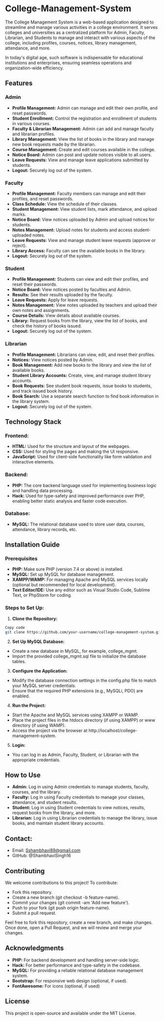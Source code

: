 # College-Management-System
The College Management System is a web-based application designed to streamline and manage various activities in a college environment. It serves colleges and universities as a centralized platform for Admin, Faculty, Librarian, and Students to manage and interact with various aspects of the college, including profiles, courses, notices, library management, attendance, and more.

In today's digital age, such software is indispensable for educational institutions and enterprises, ensuring seamless operations and 
organization-wide efficiency. 


## Features

### **Admin**
* **Profile Management:** Admin can manage and edit their own profile, and reset passwords.
* **Student Enrollment:** Control the registration and enrollment of students in various courses.
* **Faculty & Librarian Management:** Admin can add and manage faculty and librarian profiles.
* **Library Management:** View the list of books in the library and manage new book requests made by the librarian.
* **Course Management:** Create and edit courses available in the college.
* **Notice Board:** Admin can post and update notices visible to all users.
* **Leave Requests:** View and manage leave applications submitted by students.
* **Logout:** Securely log out of the system.

### **Faculty**
* **Profile Management:** Faculty members can manage and edit their profiles, and reset passwords.
* **Class Schedule:** View the schedule of their classes.
* **Student Management:** View student lists, mark attendance, and upload marks.
* **Notice Board:** View notices uploaded by Admin and upload notices for students.
* **Notes Management:** Upload notes for students and access student-uploaded notes.
* **Leave Requests:** View and manage student leave requests (approve or reject).
* **Library Access:** Faculty can see the available books in the library.
* **Logout:** Securely log out of the system.

### **Student**
* **Profile Management:** Students can view and edit their profiles, and reset their passwords.
* **Notice Board:** View notices posted by faculties and Admin.
* **Results:** See their results uploaded by the faculty.
* **Leave Requests:** Apply for leave requests.
* **Notes Management:** View notes uploaded by teachers and upload their own notes and assignments.
* **Course Details:** View details about available courses.
* **Library:** Request books from the library, view the list of books, and check the history of books issued.
* **Logout:** Securely log out of the system.

### **Librarian**
* **Profile Management:** Librarians can view, edit, and reset their profiles.
* **Notices:** View notices posted by Admin.
* **Book Management:** Add new books to the library and view the list of available books.
* **Student Library Accounts:** Create, view, and manage student library accounts.
* **Book Requests:** See student book requests, issue books to students, and track issued book history.
* **Book Search:** Use a separate search function to find book information in the library system.
* **Logout:** Securely log out of the system.


## Technology Stack

### **Frontend:**
- **HTML:** Used for the structure and layout of the webpages.
- **CSS:** Used for styling the pages and making the UI responsive.
- **JavaScript:** Used for client-side functionality like form validation and interactive elements.
  
### **Backend:**
- **PHP:** The core backend language used for implementing business logic and handling data processing.
- **Hack:** Used for type-safety and improved performance over PHP, enabling better static analysis and faster code execution.
  
### **Database:**
- **MySQL:** The relational database used to store user data, courses, attendance, library records, etc.


## Installation Guide

### **Prerequisites**
- **PHP:** Make sure PHP (version 7.4 or above) is installed.
- **MySQL:** Set up MySQL for database management.
- **XAMPP/WAMP:** For managing Apache and MySQL services locally (optional but recommended for local development).
- **Text Editor/IDE:** Use any editor such as Visual Studio Code, Sublime Text, or PhpStorm for coding.

### **Steps to Set Up:**
1. **Clone the Repository:**

```bash
Copy code
git clone https://github.com/your-username/college-management-system.git
```
2. **Set Up MySQL Database:**

- Create a new database in MySQL, for example, college_mgmt.
- Import the provided college_mgmt.sql file to initialize the database tables.

3. **Configure the Application:**

- Modify the database connection settings in the config.php file to match your MySQL server credentials.
- Ensure that the required PHP extensions (e.g., MySQLi, PDO) are enabled.

4. **Run the Project:**

- Start the Apache and MySQL services using XAMPP or WAMP.
- Place the project files in the htdocs directory (if using XAMPP) or www directory (if using WAMP).
- Access the project via the browser at http://localhost/college-management-system.

5. **Login:**

- You can log in as Admin, Faculty, Student, or Librarian with the appropriate credentials.


## **How to Use**

- **Admin:** Log in using Admin credentials to manage students, faculty, courses, and the library.
- **Faculty:** Log in using Faculty credentials to manage your classes, attendance, and student results.
- **Student:** Log in using Student credentials to view notices, results, request books from the library, and more.
- **Librarian:** Log in using Librarian credentials to manage the library, issue books, and maintain student library accounts.


## **Contact:**

- Email: Sshambhavi89@gmail.com
- GitHub: @ShambhaviSingh16


## **Contributing**
We welcome contributions to this project! To contribute:

- Fork this repository.
- Create a new branch (git checkout -b feature-name).
- Commit your changes (git commit -am 'Add new feature').
- Push to your fork (git push origin feature-name).
- Submit a pull request.

Feel free to fork this repository, create a new branch, and make changes. Once done, open a Pull Request, and we will review and merge your changes.

## Acknowledgments
- **PHP:** For backend development and handling server-side logic.
- **Hack:** For better performance and type-safety in the codebase.
- **MySQL:** For providing a reliable relational database management system.
- **Bootstrap:** For responsive web design (optional, if used).
- **FontAwesome:** For icons (optional, if used)


## License
This project is open-source and available under the MIT License.
